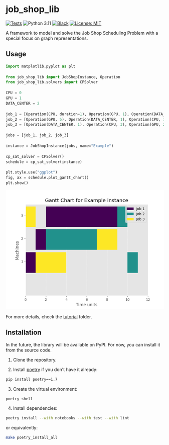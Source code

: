 # job_shop_lib
[![Tests](https://github.com/Pabloo22/job_shop_lib/actions/workflows/tests.yaml/badge.svg)](https://github.com/Pabloo22/job_shop_lib/actions/workflows/tests.yaml)
![Python 3.11](https://img.shields.io/badge/python-3.11-3776AB)
[![Black](https://img.shields.io/badge/code%20style-black-000000.svg)](https://github.com/psf/black)
[![License: MIT](https://img.shields.io/badge/License-MIT-yellow.svg)](https://opensource.org/licenses/MIT)

A framework to model and solve the Job Shop Scheduling Problem with a special focus on graph representations.

## Usage
```python
import matplotlib.pyplot as plt

from job_shop_lib import JobShopInstance, Operation
from job_shop_lib.solvers import CPSolver

CPU = 0
GPU = 1
DATA_CENTER = 2

job_1 = [Operation(CPU, duration=1), Operation(GPU, 1), Operation(DATA_CENTER, 7)]
job_2 = [Operation(GPU, 5), Operation(DATA_CENTER, 1), Operation(CPU, 1)]
job_3 = [Operation(DATA_CENTER, 1), Operation(CPU, 3), Operation(GPU, 2)]

jobs = [job_1, job_2, job_3]

instance = JobShopInstance(jobs, name="Example")

cp_sat_solver = CPSolver()
schedule = cp_sat_solver(instance)

plt.style.use("ggplot")
fig, ax = schedule.plot_gantt_chart()
plt.show()
```
![Example Gannt Chart](example_gantt_chart.png)

For more details, check the [tutorial](tutorial) folder.
## Installation

In the future, the library will be available on PyPI. For now, you can install it from the source code.

1. Clone the repository.

2. Install [poetry](https://python-poetry.org/docs/) if you don't have it already:
```bash
pip install poetry==1.7
```
3. Create the virtual environment:
```bash
poetry shell
```
4. Install dependencies:
```bash
poetry install --with notebooks --with test --with lint
```
or equivalently:
```bash
make poetry_install_all 
```
